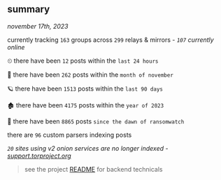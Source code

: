 
## summary
_november 17th, 2023_

currently tracking `163` groups across `299` relays & mirrors - _`107` currently online_

⏲ there have been `12` posts within the `last 24 hours`

🦈 there have been `262` posts within the `month of november`

🪐 there have been `1513` posts within the `last 90 days`

🏚 there have been `4175` posts within the `year of 2023`

🦕 there have been `8865` posts `since the dawn of ransomwatch`

there are `96` custom parsers indexing posts

_`20` sites using v2 onion services are no longer indexed - [support.torproject.org](https://support.torproject.org/onionservices/v2-deprecation/)_

> see the project [README](https://github.com/joshhighet/ransomwatch#ransomwatch--) for backend technicals
